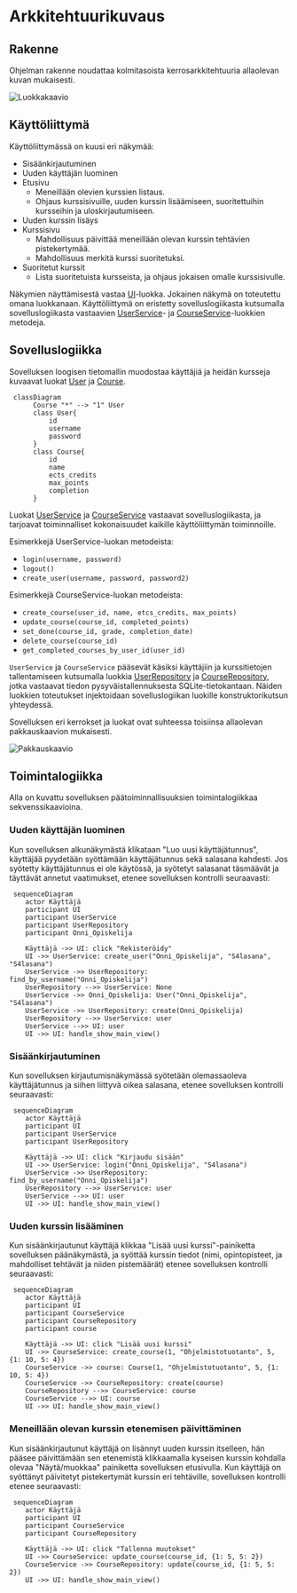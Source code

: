 # Arkkitehtuurikuvaus

## Rakenne

Ohjelman rakenne noudattaa kolmitasoista kerrosarkkitehtuuria allaolevan kuvan mukaisesti.

![Luokkakaavio](./kuvat/luokkakaavio.png) 

## Käyttöliittymä

Käyttöliittymässä on kuusi eri näkymää:
- Sisäänkirjautuminen
- Uuden käyttäjän luominen
- Etusivu
  - Meneillään olevien kurssien listaus.
  - Ohjaus kurssisivuille, uuden kurssin lisäämiseen, suoritettuihin kursseihin ja uloskirjautumiseen.
- Uuden kurssin lisäys
- Kurssisivu
  - Mahdollisuus päivittää meneillään olevan kurssin tehtävien pistekertymää.
  - Mahdollisuus merkitä kurssi suoritetuksi.
- Suoritetut kurssit
  - Lista suoritetuista kursseista, ja ohjaus jokaisen omalle kurssisivulle.

Näkymien näyttämisestä vastaa [UI](https://github.com/tihvis/ot-harjoitustyo/blob/master/study-app/src/ui/ui.py)-luokka. Jokainen näkymä on toteutettu omana luokkanaan. Käyttöliittymä on eristetty sovelluslogiikasta kutsumalla sovelluslogiikasta vastaavien [UserService](https://github.com/tihvis/ot-harjoitustyo/blob/master/study-app/src/services/user_service.py)- ja [CourseService](https://github.com/tihvis/ot-harjoitustyo/blob/master/study-app/src/services/course_service.py)-luokkien metodeja.

## Sovelluslogiikka

Sovelluksen loogisen tietomallin muodostaa käyttäjiä ja heidän kursseja kuvaavat luokat [User](https://github.com/tihvis/ot-harjoitustyo/blob/master/study-app/src/entities/user.py) ja [Course](https://github.com/tihvis/ot-harjoitustyo/blob/master/study-app/src/entities/course.py).

```mermaid
 classDiagram
      Course "*" --> "1" User
      class User{
          id
          username
          password
      }
      class Course{
          id
          name
          ects_credits
          max_points
          completion
      }
```

Luokat [UserService](https://github.com/tihvis/ot-harjoitustyo/blob/master/study-app/src/services/user_service.py) ja [CourseService](https://github.com/tihvis/ot-harjoitustyo/blob/master/study-app/src/services/course_service.py) vastaavat sovelluslogiikasta, ja tarjoavat toiminnalliset kokonaisuudet kaikille käyttöliittymän toiminnoille. 

Esimerkkejä UserService-luokan metodeista:
- `login(username, password)`
- `logout()`
- `create_user(username, password, password2)`

Esimerkkejä CourseService-luokan metodeista:
- `create_course(user_id, name, etcs_credits, max_points)`
- `update_course(course_id, completed_points)`
- `set_done(course_id, grade, completion_date)`
- `delete_course(course_id)`
- `get_completed_courses_by_user_id(user_id)`

`UserService` ja `CourseService` pääsevät käsiksi käyttäjiin ja kurssitietojen tallentamiseen kutsumalla luokkia [UserRepository](https://github.com/tihvis/ot-harjoitustyo/blob/master/study-app/src/repositories/user_repository.py) ja [CourseRepository](https://github.com/tihvis/ot-harjoitustyo/blob/master/study-app/src/repositories/course_repository.py), jotka vastaavat tiedon pysyväistallennuksesta SQLite-tietokantaan. Näiden luokkien toteutukset injektoidaan sovelluslogiikan luokille konstruktorikutsun yhteydessä.

Sovelluksen eri kerrokset ja luokat ovat suhteessa toisiinsa allaolevan pakkauskaavion mukaisesti.

![Pakkauskaavio](./kuvat/pakkauskaavio.png) 

## Toimintalogiikka

Alla on kuvattu sovelluksen päätoiminnallisuuksien toimintalogiikkaa sekvenssikaavioina.

### Uuden käyttäjän luominen

Kun sovelluksen alkunäkymästä klikataan "Luo uusi käyttäjätunnus", käyttäjää pyydetään syöttämään käyttäjätunnus sekä salasana kahdesti. Jos syötetty käyttäjätunnus ei ole käytössä, ja syötetyt salasanat täsmäävät ja täyttävät annetut vaatimukset, etenee sovelluksen kontrolli seuraavasti:

```mermaid
 sequenceDiagram
    actor Käyttäjä
    participant UI
    participant UserService
    participant UserRepository
    participant Onni_Opiskelija

    Käyttäjä ->> UI: click "Rekisteröidy"
    UI ->> UserService: create_user("Onni_Opiskelija", "S4lasana", "S4lasana")
    UserService ->> UserRepository: find_by_username("Onni_Opiskelija")
    UserRepository -->> UserService: None
    UserService ->> Onni_Opiskelija: User("Onni_Opiskelija", "S4lasana")
    UserService ->> UserRepository: create(Onni_Opiskelija)
    UserRepository -->> UserService: user
    UserService -->> UI: user
    UI ->> UI: handle_show_main_view()
```

### Sisäänkirjautuminen

Kun sovelluksen kirjautumisnäkymässä syötetään olemassaoleva käyttäjätunnus ja siihen liittyvä oikea salasana, etenee sovelluksen kontrolli seuraavasti:

```mermaid
 sequenceDiagram
    actor Käyttäjä
    participant UI
    participant UserService
    participant UserRepository

    Käyttäjä ->> UI: click "Kirjaudu sisään"
    UI ->> UserService: login("Onni_Opiskelija", "S4lasana")
    UserService ->> UserRepository: find_by_username("Onni_Opiskelija")
    UserRepository -->> UserService: user
    UserService -->> UI: user
    UI ->> UI: handle_show_main_view()
```

### Uuden kurssin lisääminen

Kun sisäänkirjautunut käyttäjä klikkaa "Lisää uusi kurssi"-painiketta sovelluksen päänäkymästä, ja syöttää kurssin tiedot (nimi, opintopisteet, ja mahdolliset tehtävät ja niiden pistemäärät) etenee sovelluksen kontrolli seuraavasti:

```mermaid
 sequenceDiagram
    actor Käyttäjä
    participant UI
    participant CourseService
    participant CourseRepository
    participant course

    Käyttäjä ->> UI: click "Lisää uusi kurssi"
    UI ->> CourseService: create_course(1, "Ohjelmistotuotanto", 5, {1: 10, 5: 4})
    CourseService ->> course: Course(1, "Ohjelmistotuotanto", 5, {1: 10, 5: 4})
    CourseService ->> CourseRepository: create(course)
    CourseRepository -->> CourseService: course
    CourseService -->> UI: course
    UI ->> UI: handle_show_main_view()
```

### Meneillään olevan kurssin etenemisen päivittäminen

Kun sisäänkirjautunut käyttäjä on lisännyt uuden kurssin itselleen, hän pääsee päivittämään sen etenemistä klikkaamalla kyseisen kurssin kohdalla olevaa "Näytä/muokkaa" painiketta sovelluksen etusivulla. Kun käyttäjä on syöttänyt päivitetyt pistekertymät kurssin eri tehtäville, sovelluksen kontrolli etenee seuraavasti:

```mermaid
 sequenceDiagram
    actor Käyttäjä
    participant UI
    participant CourseService
    participant CourseRepository

    Käyttäjä ->> UI: click "Tallenna muutokset"
    UI ->> CourseService: update_course(course_id, {1: 5, 5: 2})
    CourseService ->> CourseRepository: update(course_id, {1: 5, 5: 2})
    UI ->> UI: handle_show_main_view()
```